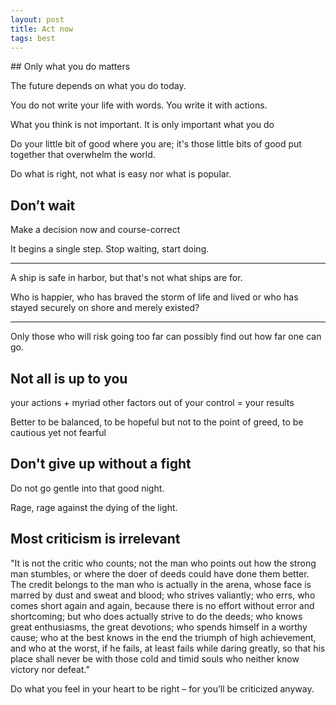 ```yaml
---
layout: post
title: Act now  
tags: best 
---
```


## Only what you do matters

The future depends on what you do today. 

You do not write your life with words. You write it with actions.

What you think is not important. It is only important what you do

Do your little bit of good where you are; it's those little bits of good put together that overwhelm the world.

Do what is right, not what is easy nor what is popular.


## Don’t wait 

Make a decision now and course-correct

It begins a single step. Stop waiting, start doing.

---

A ship is safe in harbor, but that's not what ships are for.

Who is happier, who has braved the storm of life and lived or who has stayed securely on shore and merely existed?

---

Only those who will risk going too far can possibly find out how far one can go.


## Not all is up to you 

your actions + myriad other factors out of your control = your results 

Better to be balanced, to be hopeful but not to the point of greed, to be cautious yet not fearful


## Don't give up without a fight 

Do not go gentle into that good night.

Rage, rage against the dying of the light.

## Most criticism is irrelevant   

"It is not the critic who counts; not the man who points out how the strong man stumbles, or where the doer of deeds could have done them better. The credit belongs to the man who is actually in the arena, whose face is marred by dust and sweat and blood; who strives valiantly; who errs, who comes short again and again, because there is no effort without error and shortcoming; but who does actually strive to do the deeds; who knows great enthusiasms, the great devotions; who spends himself in a worthy cause; who at the best knows in the end the triumph of high achievement, and who at the worst, if he fails, at least fails while daring greatly, so that his place shall never be with those cold and timid souls who neither know victory nor defeat."

Do what you feel in your heart to be right – for you’ll be criticized anyway.





